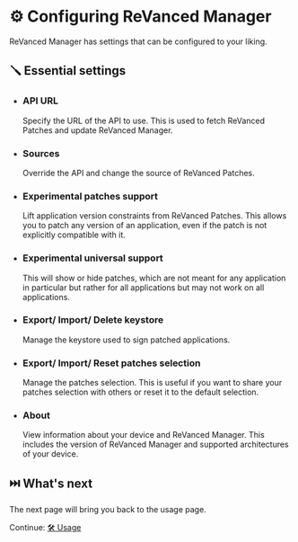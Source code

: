 # ⚙️ Configuring ReVanced Manager

ReVanced Manager has settings that can be configured to your liking.

## 🪛 Essential settings

- ### API URL

  Specify the URL of the API to use. This is used to fetch ReVanced Patches and update ReVanced Manager.

- ### Sources

  Override the API and change the source of ReVanced Patches.

- ### Experimental patches support

  Lift application version constraints from ReVanced Patches. This allows you to patch any version of an application, even if the patch is not explicitly compatible with it.

- ### Experimental universal support

  This will show or hide patches, which are not meant for any application in particular but rather for all applications but may not work on all applications.

- ### Export/ Import/ Delete keystore

  Manage the keystore used to sign patched applications.

- ### Export/ Import/ Reset patches selection

  Manage the patches selection. This is useful if you want to share your patches selection with others or reset it to the default selection.

- ### About

  View information about your device and ReVanced Manager. This includes the version of ReVanced Manager and supported architectures of your device.

## ⏭️ What's next

The next page will bring you back to the usage page.

Continue: [🛠️ Usage](2_usage.md)
